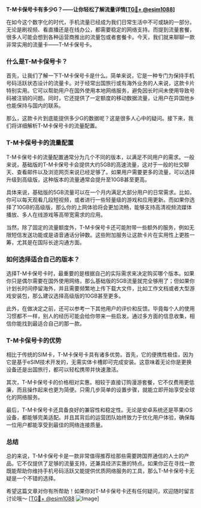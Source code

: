 **T-M卡保号卡有多少G？——让你轻松了解流量详情[[TG💪+ @esim1088](https://t.me/s/esim1088)]**

在如今这个数字化的时代，手机流量已经成为我们日常生活中不可或缺的一部分。无论是刷视频、看直播还是在线办公，都需要稳定的网络支持。而提到流量套餐，很多人可能会想到各种运营商推出的流量包或者套餐卡。今天，我们就来聊聊一款非常实用的流量卡——T-M卡保号卡。

### 什么是T-M卡保号卡？

首先，让我们了解一下T-M卡保号卡是什么。简单来说，它是一种专门为保持手机号码活跃状态设计的流量卡。对于经常出国旅行或有海外业务的人来说，这款卡片特别实用。它可以帮助用户在国外使用本地网络服务，避免因长时间未使用导致号码被注销的问题。同时，它还提供了一定额度的移动数据流量，让用户在异国他乡也能保持与国内的联系。

那么，这款卡片到底能提供多少G的数据呢？这是很多人心中的疑问。接下来，我们将详细解析T-M卡保号卡的流量配置。

### T-M卡保号卡的流量配置

T-M卡保号卡的流量配置通常分为几个不同的版本，以满足不同用户的需求。一般来说，基础版的T-M卡保号卡会提供大约5GB的高速流量，这对于一般的社交聊天、查看邮件以及浏览网页来说已经足够了。如果用户需要更多的流量，可以选择升级到高级版，这种版本的流量通常会提升至10GB甚至更高。

具体来说，基础版的5GB流量可以在一个月内满足大部分用户的日常需求。比如，你可以每天观看几段短视频，或者进行一些轻量级的游戏和应用更新。而如果你选择了10GB的高级版，那么你的上网体验将会更加流畅，能够支持高清视频流媒体播放、多人在线游戏等高带宽需求的应用。

当然，除了固定的流量额度外，T-M卡保号卡还可能附带一些额外的服务，例如无限短信发送功能或是语音通话分钟数。这些附加服务让这款卡片在实用性上更胜一筹，尤其是在国际长途沟通方面。

### 如何选择适合自己的版本？

选择T-M卡保号卡时，最重要的是根据自己的实际需求来决定购买哪个版本。如果你只是偶尔需要在国外使用网络，那么基础版的5GB流量就完全够用了；但如果你计划长时间停留海外，并且需要频繁地上传下载大文件，比如工作文档或者大型游戏安装包，那么建议选择高级版的10GB甚至更多。

此外，在做决定之前，还可以参考一下其他用户的评价和反馈。毕竟每个人的使用习惯都不一样，别人的经历可能会给你带来一些启发。通过多方面的信息收集，相信你能找到最适合自己的那一款。

### T-M卡保号卡的优势

相比于传统的SIM卡，T-M卡保号卡具有诸多优势。首先，它的便携性极佳，因为它是基于eSIM技术开发的，无需实体卡槽即可完成安装。这意味着无论你是更换设备还是出国旅行，都可以轻松携带并快速激活。

其次，T-M卡保号卡的价格相对实惠。相较于直接订购漫游套餐，它不仅费用更低廉，而且操作起来也更为简便。只需几步简单的设置步骤，就能立即开始享受全球化的网络服务。

最后，T-M卡保号卡还具备良好的兼容性和稳定性。无论是安卓系统还是苹果iOS设备，都能够完美适配。并且其背后的运营团队始终致力于优化用户体验，确保每一位用户都能享受到最佳的网络连接质量。

### 总结

总的来说，T-M卡保号卡是一款非常值得推荐给那些需要跨国界通信的人士的产品。它不仅提供了足够的流量支持，还兼具经济实惠的特点。如果你正在寻找一款既能帮助你维持手机号码活跃又能提供优质网络服务的工具，那么T-M卡保号卡无疑是一个不错的选择。

希望这篇文章对你有所帮助！如果你对T-M卡保号卡还有任何疑问，欢迎随时留言讨论哦～ [[TG💪+ @esim1088](https://t.me/s/esim1088) ![Image](https://i.postimg.cc/4NQfJmqS/Snipaste-2025-05-13-00-14-12.png)]